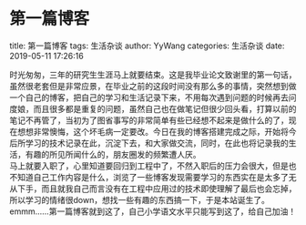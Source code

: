 # 第一篇博客

title: 第一篇博客
tags: 生活杂谈
author: YyWang
categories: 生活杂谈
date: 2019-05-11 17:26:16

时光匆匆，三年的研究生生涯马上就要结束。这是我毕业论文致谢里的第一句话，虽然很老套但是非常应景，在毕业之前的这段时间没有那么多的事情，突然想到做一个自己的博客，把自己的学习和生活记录下来，不用每次遇到问题的时候再去问度娘，而且很多都是重复的问题，虽然自己也在做笔记但很少回头看，打算以前的笔记不再管了，当初为了图省事写的非常简单有些已经想不起来是做什么的了，现在想想非常懊悔，这个坏毛病一定要改。今日在我的博客搭建完成之际，开始将今后所学习的技术记录在此，沉淀下去，和大家做交流，同时，在此也将记录我的生活，有趣的所见所闻什么的，朋友圈发的频繁遭人厌。    
马上就要入职了，心里知道要回归到工程中了，不然入职后的压力会很大，但是也不知道自己工作内容是什么，浏览了一些博客发现需要学习的东西实在是太多了无从下手，而且就我自己而言没有在工程中应用过的技术即使理解了最后也会忘掉，所以学习的情绪很down，想找一些有趣的东西搞一下，于是本站诞生了。
emmm......第一篇博客就到这了，自己小学语文水平只能写到这了，给自己加油！


